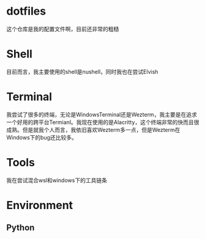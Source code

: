 # dotfiles
这个仓库是我的配置文件啊，目前还非常的粗糙

# Shell
目前而言，我主要使用的shell是nushell，同时我也在尝试Elvish

# Terminal
我尝试了很多的终端，无论是WindowsTerminal还是Wezterm，我主要是在追求一个好用的跨平台Termianl。我现在使用的是Alacritty，这个终端非常的快而且很成熟。但是就我个人而言，我依旧喜欢Wezterm多一点，但是Wezterm在Windows下的bug还比较多。

# Tools
我在尝试混合wsl和windows下的工具链条

# Environment
## Python